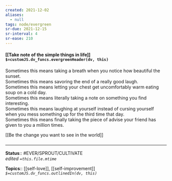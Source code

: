 ```yaml
---
created: 2021-12-02 
aliases:
  - null
tags: node/evergreen
sr-due: 2021-12-15
sr-interval: 4
sr-ease: 210
---
```


#### [[Take note of the simple things in life]] `$=customJS.dv_funcs.evergreenHeader(dv, this)`

Sometimes this means taking a breath when you notice how beautiful the sunset.  
Sometimes this means savoring the end of a really good laugh.  
Sometimes this means letting your chest get uncomfortably warm eating soup on a cold day.  
Sometimes this means literally taking a note on something you find interesting.  
Sometimes this means laughing at yourself instead of cursing yourself when you mess something up for the third time that day.  
Sometimes this means finally taking the piece of advise your friend has given to you a million times.

[[Be the change you want to see in the world]]

### <hr class="footnote"/>

**Status**:: #EVER/SPROUT/CULTIVATE  
*edited `=this.file.mtime`*

**Topics**:: [[self-love]], [[self-improvement]]
*`$=customJS.dv_funcs.outlinedIn(dv, this)`*

